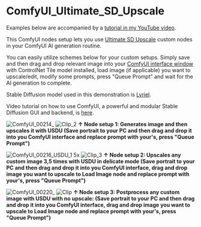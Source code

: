# ComfyUI_Ultimate_SD_Upscale
Examples below are accompanied by a [tutorial in my YouTube video](https://youtu.be/FR5MlDPByA0).

This ComfyUI nodes setup lets you use [Ultimate SD Upscale](https://github.com/ssitu/ComfyUI_UltimateSDUpscale) custom nodes in your ComfyUI AI generation routine.

You can easily utilize schemes below for your custom setups. Simply save and then drag and drop relevant image into your [ComfyUI interface window](https://github.com/comfyanonymous/ComfyUI) with ControlNet Tile model installed, load image (if applicable) you want to upscale/edit, modify some prompts, press "Queue Prompt" and wait for the AI generation to complete. 

Stable Diffusion model used in this demonstration is [Lyriel](https://civitai.com/models/22922/lyriel?modelVersionId=72396).

Video tutorial on how to use ComfyUI, a powerful and modular Stable Diffusion GUI and backend, is [here](https://youtu.be/Ij8k6mBgL3o).

![ComfyUI_00214_](https://github.com/atdigit/ComfyUI_Ultimate_SD_Upscale/assets/105158639/6aea3273-b6a3-422a-b365-5c13a26b50fb)
![Clip_2](https://github.com/atdigit/ComfyUI_Ultimate_SD_Upscale/assets/105158639/86cf3ee5-89e9-4d9e-a4d0-1a22782fb972)
**↑ Node setup 1: Generates image and then upscales it with USDU (Save portrait to your PC and then drag and drop it into you ComfyUI interface and replace prompt with your's, press "Queue Prompt")**

![ComfyUI_00216_USDU_1 5x](https://github.com/atdigit/ComfyUI_Ultimate_SD_Upscale/assets/105158639/2ee4de6e-37c7-4fea-960a-faad2a18c92c)
![Clip_3](https://github.com/atdigit/ComfyUI_Ultimate_SD_Upscale/assets/105158639/ea61188a-37f3-4bd0-883d-8d5ec219d7c9)
**↑ Node setup 2: Upscales any custom image 3,5 times with USDU in delicate mode (Save portrait to your PC and then drag and drop it into you ComfyUI interface, drag and drop image you want to upscale to Load Image node and replace prompt with your's, press "Queue Prompt")**

![ComfyUI_00220_](https://github.com/atdigit/ComfyUI_Ultimate_SD_Upscale/assets/105158639/431c84f7-e04b-4da3-9b36-cdecc566ccea)
![Clip](https://github.com/atdigit/ComfyUI_Ultimate_SD_Upscale/assets/105158639/d86cee8a-e7a6-4ddb-9200-f2e589e2ddc2)
**↑ Node setup 3: Postprocess any custom image with USDU with no upscale: (Save portrait to your PC and then drag and drop it into you ComfyUI interface, drag and drop image you want to upscale to Load Image node and replace prompt with your's, press "Queue Prompt")**
